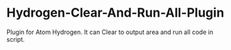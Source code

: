 # Hydrogen-Clear-And-Run-All-Plugin
Plugin for Atom Hydrogen. It can Clear to output area and run all code in script.
